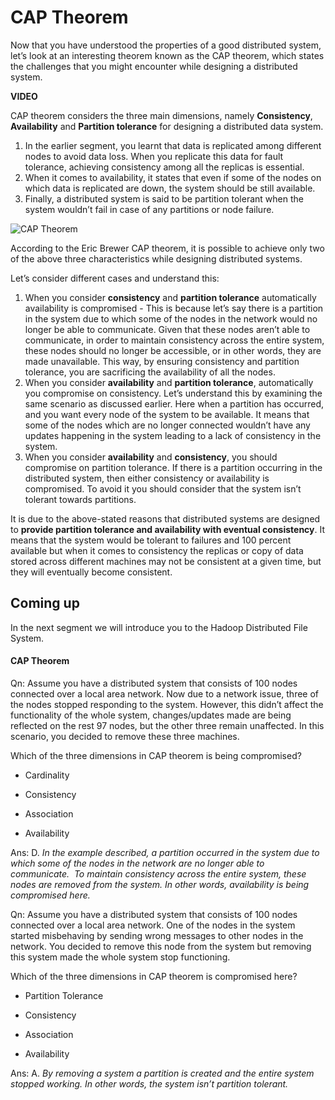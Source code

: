 # CAP Theorem

Now that you have understood the properties of a good distributed system, let’s look at an interesting theorem known as the CAP theorem, which states the challenges that you might encounter while designing a distributed system.

**VIDEO**

CAP theorem considers the three main dimensions, namely **Consistency**, **Availability** and **Partition tolerance** for designing a distributed data system.

1. In the earlier segment, you learnt that data is replicated among different nodes to avoid data loss. When you replicate this data for fault tolerance, achieving consistency among all the replicas is essential.
2. When it comes to availability, it states that even if some of the nodes on which data is replicated are down, the system should be still available.
3. Finally, a distributed system is said to be partition tolerant when the system wouldn’t fail in case of any partitions or node failure.

![CAP Theorem](https://i.ibb.co/p2SWmDp/CAP-Theorem.jpg)

According to the Eric Brewer CAP theorem, it is possible to achieve only two of the above three characteristics while designing distributed systems.

Let’s consider different cases and understand this:

1. When you consider **consistency** and **partition tolerance** automatically availability is compromised - This is because let’s say there is a partition in the system due to which some of the nodes in the network would no longer be able to communicate. Given that these nodes aren’t able to communicate, in order to maintain consistency across the entire system, these nodes should no longer be accessible, or in other words, they are made unavailable. This way, by ensuring consistency and partition tolerance, you are sacrificing the availability of all the nodes.
2. When you consider **availability** and **partition tolerance**, automatically you compromise on consistency. Let’s understand this by examining the same scenario as discussed earlier. Here when a partition has occurred, and you want every node of the system to be available. It means that some of the nodes which are no longer connected wouldn’t have any updates happening in the system leading to a lack of consistency in the system.
3. When you consider **availability** and **consistency**, you should compromise on partition tolerance. If there is a partition occurring in the distributed system, then either consistency or availability is compromised. To avoid it you should consider that the system isn’t tolerant towards partitions.

It is due to the above-stated reasons that distributed systems are designed to **provide partition tolerance and availability with eventual consistency**. It means that the system would be tolerant to failures and 100 percent available but when it comes to consistency the replicas or copy of data stored across different machines may not be consistent at a given time, but they will eventually become consistent.

## Coming up

In the next segment we will introduce you to the Hadoop Distributed File System.

#### CAP Theorem

Qn: Assume you have a distributed system that consists of 100 nodes connected over a local area network. Now due to a network issue, three of the nodes stopped responding to the system. However, this didn’t affect the functionality of the whole system, changes/updates made are being reflected on the rest 97 nodes, but the other three remain unaffected. In this scenario, you decided to remove these three machines.

Which of the three dimensions in CAP theorem is being compromised?

- Cardinality

- Consistency

- Association

- Availability

Ans: D. *In the example described, a partition occurred in the system due to which some of the nodes in the network are no longer able to communicate.  To maintain consistency across the entire system, these nodes are removed from the system. In other words, availability is being compromised here.*

Qn: Assume you have a distributed system that consists of 100 nodes connected over a local area network. One of the nodes in the system started misbehaving by sending wrong messages to other nodes in the network. You decided to remove this node from the system but removing this system made the whole system stop functioning.

Which of the three dimensions in CAP theorem is compromised here?

- Partition Tolerance

- Consistency

- Association

- Availability

Ans: A. *By removing a system a partition is created and the entire system stopped working. In other words, the system isn’t partition tolerant.*
